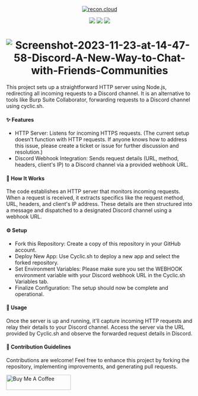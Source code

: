 <p align="center">
  <a href="https://cyclic.sh/"><img src="https://docs.cyclic.sh/img/cyclic-logo.svg" alt="recon.cloud"></a>
  <br>
</p>
<p align="center">
<a href="https://unlicense.org/"><img src="https://img.shields.io/badge/license-Unlicense-_red.svg"></a>
<a href="https://twitter.com/devangsolankii"><img src="https://img.shields.io/twitter/follow/devangsolankii.svg?logo=twitter"></a>
<img src="https://img.shields.io/badge/contributions-welcome-brightgreen.svg?style=flat">
</p>

<h1 align="center">
<img src="https://i.ibb.co/d5rmXM5/Screenshot-2023-11-23-at-14-47-58-Discord-A-New-Way-to-Chat-with-Friends-Communities.png" alt="Screenshot-2023-11-23-at-14-47-58-Discord-A-New-Way-to-Chat-with-Friends-Communities" border="0">
  <br>
</h1>


This project sets up a straightforward HTTP server using Node.js, redirecting all incoming requests to a Discord channel. It is an alternative to tools like Burp Suite Collaborator, forwarding requests to a Discord channel using cyclic.sh.

#### ✨ Features
- HTTP Server: Listens for incoming HTTPS requests. (The current setup doesn't function with HTTP requests. If anyone knows how to address this issue, please create a ticket or issue for further discussion and resolution.)
- Discord Webhook Integration: Sends request details (URL, method, headers, client's IP) to a Discord channel via a provided webhook URL.

#### 🚀 How It Works

The code establishes an HTTP server that monitors incoming requests. When a request is received, it extracts specifics like the request method, URL, headers, and client's IP address. These details are then structured into a message and dispatched to a designated Discord channel using a webhook URL.

#### ⚙️ Setup
- Fork this Repository: Create a copy of this repository in your GitHub account.
- Deploy New App: Use Cyclic.sh to deploy a new app and select the forked repository.
- Set Environment Variables: Please make sure you set the WEBHOOK environment variable with your Discord webhook URL in the Cyclic.sh Variables tab.
- Finalize Configuration: The setup should now be complete and operational.

#### 📝 Usage

Once the server is up and running, it'll capture incoming HTTP requests and relay their details to your Discord channel. Access the server via the URL provided by Cyclic.sh and observe the forwarded request details in Discord.

#### 🤝 Contribution Guidelines

Contributions are welcome! Feel free to enhance this project by forking the repository, implementing improvements, and generating pull requests.

<a href="https://www.buymeacoffee.com/devangsolankii" target="_blank"><img src="https://cdn.buymeacoffee.com/buttons/default-orange.png" alt="Buy Me A Coffee" height="41" width="174" /></a>
